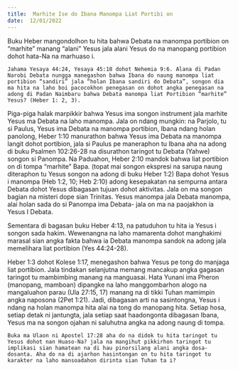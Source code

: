 ```yaml
---
title:  Marhite Ise do Ibana Manompa Liat Portibi on
date:  12/01/2022
---
```


Buku Heber mangondolhon tu hita bahwa Debata na manompa portibion on “marhite” manang “alani” Yesus jala alani Yesus do na manopang portibion dohot hata-Na na marhuaso i.

`Jahama Yesaya 44:24, Yesaya 45:18 dohot Nehemia 9:6. Alana di Padan Narobi Debata nungga manegashon bahwa Ibana do naung manompa liat portibion “sandiri” jala “holan Ibana sandiri do Debata”, songon dia ma hita na laho boi pacocokhon penegasan on dohot angka penegasan na adong di Padan Naimbaru bahwa Debata manompa liat Portibion “marhite” Yesus? (Heber 1: 2, 3).`

Piga-piga halak marpikkir bahwa Yesus ima songon instrument jala marhite Yesus ma Debata na laho manompa. Jala on ndang mungkin: na Parjolo, tu si Paulus, Yesus ima Debata na manompa portibion, Ibana ndang holan panolong, Heber 1:10 manurathon bahwa Yesus ima Debata na manompa langit dohot portibion, jala si Paulus pe maneraphon tu Ibana aha na adong di buku Psalmen 102:26-28 na disurathon taringot tu Debata (Yahwe) songon si Panompa. Na Paduahon, Heber 2:10 mandok bahwa liat portibion on di tompa “marhite” Bapa. (topat mai songon ekspresi na sarupa naung diteraphon tu Yesus songon na adong di buku Heber 1:2) Bapa dohot Yesus i manompa (Heb 1:2, 10; Heb 2:10) adong kesepakatan na sempurna antara Debata dohot Yesus dibagasan tujuan dohot aktivitas. Jala on ma songon bagian na misteri dope sian Trinitas. Yesus manompa jala Debata manompa, alai holan sada do si Panompa ima Debata- jala on ma na paojakhon ia Yesus I Debata.

Sementara di bagasan buku Heber 4:13, na patuduhon tu hita ia Yesus i songon sada hakim. Wewenangna na laho mamarenta dohot manghakimi marasal sian angka fakta bahwa ia Debata manompa sandok na adong jala memelihara liat portibion (Yes 44:24-28).

Heber 1:3 dohot Kolese 1:17, menegashon bahwa Yesus pe tong do manjaga liat portibion. Jala tindakan selanjutna memang mancakup angka gagasan taringot tu mambimbing manang na manguasai. Hata Yunani ima Pheron (manopang, mamboan) dipangke na laho manggombarhon alogo na mangaluahon parau (Ula 27:15, 17) manang na di tikki Tuhan mamimpin angka naposona (2Pet 1:21). Jadi, dibagasan arti na sasintongna, Yesus i ndang na holan manompa hita alai na tong do manopang hita. Setiap hosa, setiap detak ni jantungta, jala setiap saat haadongonta dibagasan Ibana, Yesus ma na songon ojahan ni saluhutna angka na adong naung di tompa.

`Buka ma Ulaon ni Apostel 17:28 aha do na didok tu hita taringot tu Yesus dohot nan Huaso-Na? jala na mangihut pikkirhon taringot tu implikasi sian hamatean na di hau pinorsilang alani angka dosa-dosanta. Aha do na di ajarhon hasintongan on tu hita taringot tu karakter na laho mansoadahon dirinta sian Tuhan ta i?`